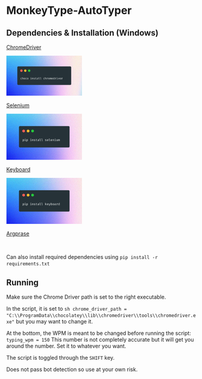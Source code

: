 # MonkeyType-AutoTyper

## Dependencies & Installation (Windows)

[ChromeDriver](https://github.com/SeleniumHQ/selenium/wiki/ChromeDriver/01fde32d0ed245141e24151f83b7c2db31d596a4)

<img src="https://raw.githubusercontent.com/imjbassi/MonkeyType-AutoTyper/main/images/choco%20install%20chromedriver.png" width="200">

[Selenium](https://pypi.org/project/selenium/)

<img src="https://raw.githubusercontent.com/imjbassi/MonkeyType-AutoTyper/main/images/pip%20install%20selenium.png" width="200">

[Keyboard](https://pypi.org/project/keyboard/)

<img src="https://raw.githubusercontent.com/imjbassi/MonkeyType-AutoTyper/main/images/pip%20install%20keyboard.png" width="200">

[Argprase](https://pypi.org/project/argparse/)

<img src="" width="200">

Can also install required dependencies using `pip install -r requirements.txt`

## Running

Make sure the Chrome Driver path is set to the right executable.

In the script, it is set to `sh chrome_driver_path = "C:\\ProgramData\\chocolatey\\lib\\chromedriver\\tools\\chromedriver.exe"` but you may want to change it.

At the bottom, the WPM is meant to be changed before running the script: `typing_wpm = 150` This number is not completely accurate but it will get you around the number. Set it to whatever you want.

The script is toggled through the `SHIFT` key.

Does not pass bot detection so use at your own risk.
